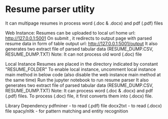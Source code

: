 # Resume parser utlity

It can multipage resumes in process word (.doc & .docx) and pdf (.pdf) files

Web Instance:
Resumes can be uploaded to local url home url: http://127.0.0.1:5001
On submit , it redirects to output page with parsed resume data in form of table output url: http://127.0.0.1:5001/output
It also generates two extract file of parsed tabular data (RESUME_DUMP.CSV, RESUME_DUMP.TXT)
Note: It can not process old word (.doc) file

Local Instance
Resumes are placed in the directory indicated by constant "RESUME_FOLDER"
To enable local instance, uncomment local instance main method in below code (also disable the web instance main method at the same time)
Run the jupyter notebook to run resume parser
It also generates two extract file of parsed tabular data (RESUME_DUMP.CSV, RESUME_DUMP.TXT)
Note: It can process word (.doc & .docx) and pdf (.pdf) files. To process (.doc) file, it first converts them into (.docx) file.

Library Dependency
pdfminer - to read (.pdf) file
docx2txt - to read (.docx) file
spacy/nltk - for pattern matching and entity recognition
